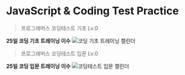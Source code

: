 # JavaScript & Coding Test Practice

> 프로그래머스 코딩테스트 기초 Lv.0

**25일 코딩 기초 트레이닝 이수**
 ![코딩 기초 트레이닝 캘린더](https://github.com/bbjbc/Algorithm/assets/102457140/7f90df52-5034-4926-87f7-51e6976fc725)

>프로그래머스 코딩테스트 입문 Lv.0

**25일 코딩 입문 트레이닝 이수**
![코딩테스트 입문 캘린더](https://github.com/bbjbc/Algorithm/assets/102457140/0891c4cc-d23e-4e4d-b824-2ebf939732df)
